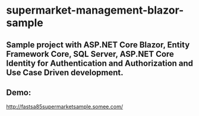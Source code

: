# supermarket-management-blazor-sample

## Sample project with ASP.NET Core Blazor, Entity Framework Core, SQL Server, ASP.NET Core Identity for Authentication and Authorization and Use Case Driven development.

## Demo:
http://fastsa85supermarketsample.somee.com/
